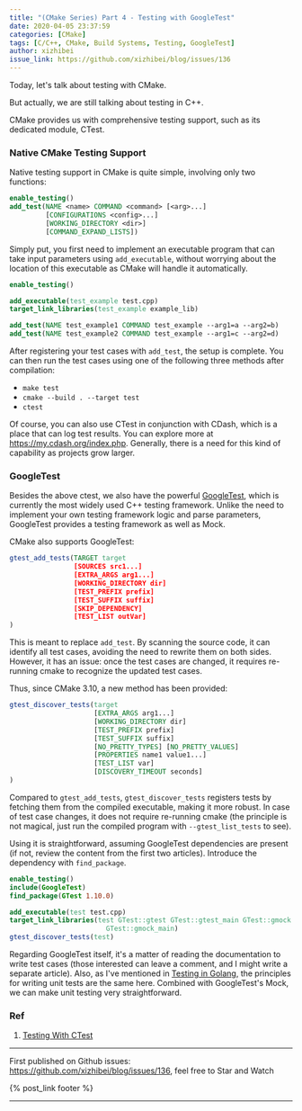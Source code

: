 ```yaml
---
title: "(CMake Series) Part 4 - Testing with GoogleTest"
date: 2020-04-05 23:37:59
categories: [CMake]
tags: [C/C++, CMake, Build Systems, Testing, GoogleTest]
author: xizhibei
issue_link: https://github.com/xizhibei/blog/issues/136
---
```

<!-- en_title: cmake-4-test-with-google-test -->

Today, let's talk about testing with CMake.

But actually, we are still talking about testing in C++.

CMake provides us with comprehensive testing support, such as its dedicated module, CTest.

### Native CMake Testing Support

Native testing support in CMake is quite simple, involving only two functions:

```cmake
enable_testing()
add_test(NAME <name> COMMAND <command> [<arg>...]
         [CONFIGURATIONS <config>...]
         [WORKING_DIRECTORY <dir>]
         [COMMAND_EXPAND_LISTS])
```

Simply put, you first need to implement an executable program that can take input parameters using `add_executable`, without worrying about the location of this executable as CMake will handle it automatically.

```cmake
enable_testing()

add_executable(test_example test.cpp)
target_link_libraries(test_example example_lib)

add_test(NAME test_example1 COMMAND test_example --arg1=a --arg2=b)
add_test(NAME test_example2 COMMAND test_example --arg1=c --arg2=d)
```

After registering your test cases with `add_test`, the setup is complete. You can then run the test cases using one of the following three methods after compilation:

- `make test`
- `cmake --build . --target test`
- `ctest`

Of course, you can also use CTest in conjunction with CDash, which is a place that can log test results. You can explore more at <https://my.cdash.org/index.php>. Generally, there is a need for this kind of capability as projects grow larger.

### GoogleTest

Besides the above ctest, we also have the powerful [GoogleTest](https://github.com/google/googletest), which is currently the most widely used C++ testing framework. Unlike the need to implement your own testing framework logic and parse parameters, GoogleTest provides a testing framework as well as Mock.

CMake also supports GoogleTest:

```cmake
gtest_add_tests(TARGET target
                [SOURCES src1...]
                [EXTRA_ARGS arg1...]
                [WORKING_DIRECTORY dir]
                [TEST_PREFIX prefix]
                [TEST_SUFFIX suffix]
                [SKIP_DEPENDENCY]
                [TEST_LIST outVar]
)
```

This is meant to replace `add_test`. By scanning the source code, it can identify all test cases, avoiding the need to rewrite them on both sides. However, it has an issue: once the test cases are changed, it requires re-running cmake to recognize the updated test cases.

Thus, since CMake 3.10, a new method has been provided:

```cmake
gtest_discover_tests(target
                     [EXTRA_ARGS arg1...]
                     [WORKING_DIRECTORY dir]
                     [TEST_PREFIX prefix]
                     [TEST_SUFFIX suffix]
                     [NO_PRETTY_TYPES] [NO_PRETTY_VALUES]
                     [PROPERTIES name1 value1...]
                     [TEST_LIST var]
                     [DISCOVERY_TIMEOUT seconds]
)
```

Compared to `gtest_add_tests`, `gtest_discover_tests` registers tests by fetching them from the compiled executable, making it more robust. In case of test case changes, it does not require re-running cmake (the principle is not magical, just run the compiled program with `--gtest_list_tests` to see).

Using it is straightforward, assuming GoogleTest dependencies are present (if not, review the content from the first two articles). Introduce the dependency with `find_package`.

```cmake
enable_testing()
include(GoogleTest)
find_package(GTest 1.10.0)

add_executable(test test.cpp)
target_link_libraries(test GTest::gtest GTest::gtest_main GTest::gmock
                        GTest::gmock_main)
gtest_discover_tests(test)
```

Regarding GoogleTest itself, it's a matter of reading the documentation to write test cases (those interested can leave a comment, and I might write a separate article). Also, as I've mentioned in [Testing in Golang](https://github.com/xizhibei/blog/issues/95), the principles for writing unit tests are the same here. Combined with GoogleTest's Mock, we can make unit testing very straightforward.

### Ref

1. [Testing With CTest](https://gitlab.kitware.com/cmake/community/-/wikis/doc/ctest/Testing-With-CTest)


***
First published on Github issues: https://github.com/xizhibei/blog/issues/136, feel free to Star and Watch

{% post_link footer %}
***
